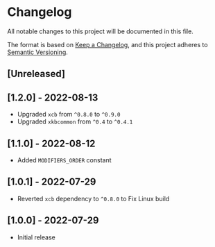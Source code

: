 # Changelog

All notable changes to this project will be documented in this file.

The format is based on [Keep a Changelog](https://keepachangelog.com/en/1.0.0/),
and this project adheres to [Semantic Versioning](https://semver.org/spec/v2.0.0.html).

## [Unreleased]

## [1.2.0] - 2022-08-13

- Upgraded `xcb` from `^0.8.0` to `^0.9.0`
- Upgraded `xkbcommon` from `^0.4` to `^0.4.1`

## [1.1.0] - 2022-08-12

- Added `MODIFIERS_ORDER` constant

## [1.0.1] - 2022-07-29

- Reverted `xcb` dependency to `^0.8.0` to Fix Linux build

## [1.0.0] - 2022-07-29

- Initial release
